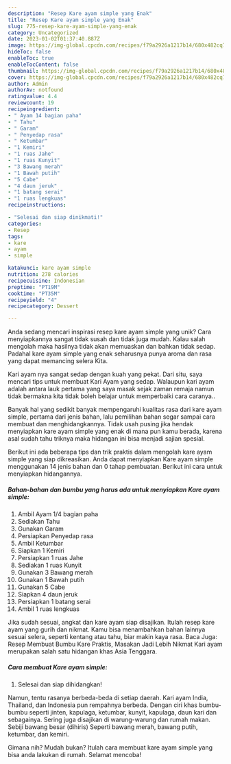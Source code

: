 ```yaml
---
description: "Resep Kare ayam simple yang Enak"
title: "Resep Kare ayam simple yang Enak"
slug: 775-resep-kare-ayam-simple-yang-enak
category: Uncategorized
date: 2023-01-02T01:37:40.887Z
image: https://img-global.cpcdn.com/recipes/f79a2926a1217b14/680x482cq70/kare-ayam-simple-foto-resep-utama.jpg
hideToc: false
enableToc: true
enableTocContent: false
thumbnail: https://img-global.cpcdn.com/recipes/f79a2926a1217b14/680x482cq70/kare-ayam-simple-foto-resep-utama.jpg
cover: https://img-global.cpcdn.com/recipes/f79a2926a1217b14/680x482cq70/kare-ayam-simple-foto-resep-utama.jpg
author: Admin
authorAv: notfound
ratingvalue: 4.4
reviewcount: 19
recipeingredient:
- " Ayam 14 bagian paha"
- " Tahu"
- " Garam"
- " Penyedap rasa"
- " Ketumbar"
- "1 Kemiri"
- "1 ruas Jahe"
- "1 ruas Kunyit"
- "3 Bawang merah"
- "1 Bawah putih"
- "5 Cabe"
- "4 daun jeruk"
- "1 batang serai"
- "1 ruas lengkuas"
recipeinstructions:

- "Selesai dan siap dinikmati!"
categories:
- Resep
tags:
- kare
- ayam
- simple

katakunci: kare ayam simple 
nutrition: 278 calories
recipecuisine: Indonesian
preptime: "PT19M"
cooktime: "PT35M"
recipeyield: "4"
recipecategory: Dessert

---
```





Anda sedang mencari inspirasi resep kare ayam simple yang unik? Cara menyiapkannya sangat tidak susah dan tidak juga mudah. Kalau salah mengolah maka hasilnya tidak akan memuaskan dan bahkan tidak sedap. Padahal kare ayam simple yang enak seharusnya punya aroma dan rasa yang dapat memancing selera Kita.





Kari ayam nya sangat sedap dengan kuah yang pekat. Dari situ, saya mencari tips untuk membuat Kari Ayam yang sedap. Walaupun kari ayam adalah antara lauk pertama yang saya masak sejak zaman remaja namun tidak bermakna kita tidak boleh belajar untuk memperbaiki cara caranya..

Banyak hal yang sedikit banyak mempengaruhi kualitas rasa dari kare ayam simple, pertama dari jenis bahan, lalu pemilihan bahan segar sampai cara membuat dan menghidangkannya. Tidak usah pusing jika hendak menyiapkan kare ayam simple yang enak di mana pun kamu berada, karena asal sudah tahu triknya maka hidangan ini bisa menjadi sajian spesial.






Berikut ini ada beberapa tips dan trik praktis dalam mengolah kare ayam simple yang siap dikreasikan. Anda dapat menyiapkan Kare ayam simple menggunakan 14 jenis bahan dan 0 tahap pembuatan. Berikut ini cara untuk menyiapkan hidangannya.

<!--inarticleads1-->

##### Bahan-bahan dan bumbu yang harus ada untuk menyiapkan Kare ayam simple:

1. Ambil  Ayam 1/4 bagian paha
1. Sediakan  Tahu
1. Gunakan  Garam
1. Persiapkan  Penyedap rasa
1. Ambil  Ketumbar
1. Siapkan 1 Kemiri
1. Persiapkan 1 ruas Jahe
1. Sediakan 1 ruas Kunyit
1. Gunakan 3 Bawang merah
1. Gunakan 1 Bawah putih
1. Gunakan 5 Cabe
1. Siapkan 4 daun jeruk
1. Persiapkan 1 batang serai
1. Ambil 1 ruas lengkuas


Jika sudah sesuai, angkat dan kare ayam siap disajikan. Itulah resep kare ayam yang gurih dan nikmat. Kamu bisa menambahkan bahan lainnya sesuai selera, seperti kentang atau tahu, biar makin kaya rasa. Baca Juga: Resep Membuat Bumbu Kare Praktis, Masakan Jadi Lebih Nikmat Kari ayam merupakan salah satu hidangan khas Asia Tenggara. 

<!--inarticleads2-->

##### Cara membuat Kare ayam simple:


1. Selesai dan siap dihidangkan!

Namun, tentu rasanya berbeda-beda di setiap daerah. Kari ayam India, Thailand, dan Indonesia pun rempahnya berbeda. Dengan ciri khas bumbu-bumbu seperti jinten, kapulaga, ketumbar, kunyit, kapulaga, daun kari dan sebagainya. Sering juga disajikan di warung-warung dan rumah makan. Sebiji bawang besar (dihiris) Seperti bawang merah, bawang putih, ketumbar, dan kemiri. 

Gimana nih? Mudah bukan? Itulah cara membuat kare ayam simple yang bisa anda lakukan di rumah. Selamat mencoba!
